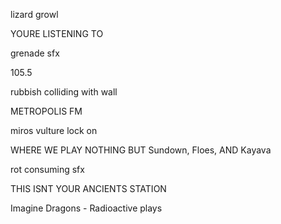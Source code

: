 lizard growl

YOURE LISTENING TO

grenade sfx

105.5

rubbish colliding with wall

METROPOLIS FM

miros vulture lock on

WHERE WE PLAY NOTHING BUT Sundown, Floes, AND Kayava

rot consuming sfx

THIS ISNT YOUR ANCIENTS STATION

Imagine Dragons - Radioactive plays
